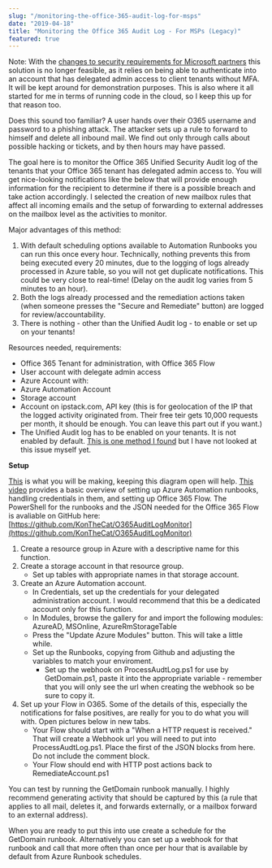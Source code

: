 ```yaml
---
slug: "/monitoring-the-office-365-audit-log-for-msps"
date: "2019-04-18"
title: "Monitoring the Office 365 Audit Log - For MSPs (Legacy)"
featured: true
---
```


Note: With the [changes to security requirements for Microsoft partners](https://docs.microsoft.com/en-us/partner-center/partner-security-requirements) this solution is no longer feasible, as it relies on being able to authenticate into an account that has delegated admin access to client tenants without MFA. It will be kept around for demonstration purposes. This is also where it all started for me in terms of running code in the cloud, so I keep this up for that reason too.

Does this sound too familiar? A user hands over their O365 username and password to a phishing attack. The attacker sets up a rule to forward to himself and delete all inbound mail. We find out only through calls about possible hacking or tickets, and by then hours may have passed.

The goal here is to monitor the Office 365 Unified Security Audit log of the tenants that your Office 365 tenant has delegated admin access to. You will get nice-looking notifications like the below that will provide enough information for the recipient to determine if there is a possible breach and take action accordingly. I selected the creation of new mailbox rules that affect all incoming emails and the setup of forwarding to external addresses on the mailbox level as the activities to monitor.

Major advantages of this method:

1. With default scheduling options available to Automation Runbooks you can run this once every hour. Technically, nothing prevents this from being executed every 20 minutes, due to the logging of logs already processed in Azure table, so you will not get duplicate notifications. This could be very close to real-time! (Delay on the audit log varies from 5 minutes to an hour).
2. Both the logs already processed and the remediation actions taken (when someone presses the "Secure and Remediate" button) are logged for review/accountability.
3. There is nothing - other than the Unified Audit log - to enable or set up on your tenants!

Resources needed, requirements:

- Office 365 Tenant for administration, with Office 365 Flow
- User account with delegate admin access
- Azure Account with:
- Azure Automation Account
- Storage account
- Account on ipstack.com, API key (this is for geolocation of the IP that the logged activity originated from. Their free teir gets 10,000 requests per month, it should be enough. You can leave this part out if you want.)
- The Unified Audit log has to be enabled on your tenants. It is not enabled by default. [This is one method I found](https://gcits.com/knowledge-base/enabling-unified-audit-log-delegated-office-365-tenants-via-powershell/) but I have not looked at this issue myself yet.

**Setup**

[This](https://github.com/KonTheCat/O365AuditLogMonitor/blob/master/Unified%20Audit%20Log%20Monitor%20Diagram.pdf) is what you will be making, keeping this diagram open will help. [This video](https://channel9.msdn.com/Events/Ignite/Australia-2017/PROD323) provides a basic overview of setting up Azure Automation runbooks, handling credentials in them, and setting up Office 365 Flow. The PowerShell for the runbooks and the JSON needed for the Office 365 Flow is avaliable on GitHub here: [https://github.com/KonTheCat/O365AuditLogMonitor](https://github.com/KonTheCat/O365AuditLogMonitor)

1. Create a resource group in Azure with a descriptive name for this function.
2. Create a storage account in that resource group.
   - Set up tables with appropriate names in that storage account.
3. Create an Azure Automation account.
   - In Credentials, set up the credentials for your delegated administration account. I would recommend that this be a dedicated account only for this function.
   - In Modules, browse the gallery for and import the following modules: AzureAD, MSOnline, AzureRmStorageTable
   - Press the "Update Azure Modules" button. This will take a little while.
   - Set up the Runbooks, copying from Github and adjusting the variables to match your enviroment.
     - Set up the webhook on ProcessAudtLog.ps1 for use by GetDomain.ps1, paste it into the appropriate variable - remember that you will only see the url when creating the webhook so be sure to copy it.
4. Set up your Flow in O365. Some of the details of this, especially the notifications for false positives, are really for you to do what you will with. Open pictures below in new tabs.
   - Your Flow should start with a "When a HTTP request is received." That will create a Webhook url you will need to put into ProcessAudtLog.ps1. Place the first of the JSON blocks from here. Do not include the comment block.
   - Your Flow should end with HTTP post actions back to RemediateAccount.ps1

You can test by running the GetDomain runbook manually. I highly recommend generating activity that should be captured by this (a rule that applies to all mail, deletes it, and forwards externally, or a mailbox forward to an external address).

When you are ready to put this into use create a schedule for the GetDomain runbook. Alternatively you can set up a webhook for that runbook and call that more often than once per hour that is available by default from Azure Runbook schedules.
